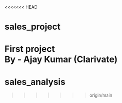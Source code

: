 <<<<<<< HEAD
# sales_project
First project
<br>
By - Ajay Kumar (Clarivate)
=======
# sales_analysis
>>>>>>> origin/main
